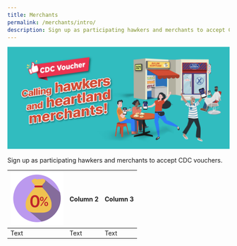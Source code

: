 ```yaml
---
title: Merchants
permalink: /merchants/intro/
description: Sign up as participating hawkers and merchants to accept CDC vouchers.
---
```

![For Merchants](/images/merchants/Merchant%20banner.jfif)

Sign up as participating hawkers and merchants to accept CDC vouchers.



|![Alt text for image on Isomer site](/images/merchants/no-commission.png)| Column 2 | Column 3 |
| -------- | -------- | -------- |
| Text     | Text     | Text     |

